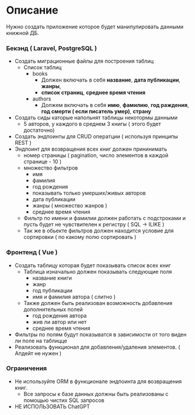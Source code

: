 # Описание

Нужно создать приложение которое будет
манипулировать данными книжной ДБ.

### Бекэнд ( Laravel, PostgreSQL )

* Создать миграционные файлы для построения таблиц
  * Список таблиц
    * books
      * Должен включать в себя **название**, **дата публикации**, **жанры**, 
      * **список страниц**, **среднее время чтения** 
    * authors
      * Должем включать в себя **имю**, **фамилию**, **год раждения**, **год смерти ( если писатель умер)**,
      **страну**
* Создать сиды каторые напольнят таблицы некотормы данными
  * 5 авторов, у каждого в среднем 3 книгы ( этого будет достаточно)
* Создать эндпоинты для CRUD оператции ( используя принципы REST )
* Эндпоинт для возвращения всех книг должен прининимать
  * номер страницы ( pagination, число элементов в каждой странице - 10 )
  * множество фильтров
    * имя
    * фамилия
    * год рождения
    * показывать только умерших/живых авторов
    * дата публикации
    * жанры ( множество жанров )
    * среднее время чтения
  * Фильтр по имени и фамилии должен работать с подстроками и пусть 
  будет не чувствителен к регистру ( SQL -> ILIKE )
  * Так же в обьекте фильтров должен находится условие для сортировки 
  ( по какому полю сортировать )  

### Фронтенд ( Vue )

* Создать таблицу которая будет показывать список всех книг
  * Таблица изначально должен показывать следующие поля
    * название книги
    * жанр
    * год публикации
    * имя и фамилия автора ( слитно )
  * Также должен быть реализован возможность добавления дополнительных полей
    * год рождения автора
    * жив ли автор или нет
    * среднее время чтения
* Фильтры по полям будут показыватся в зависимости от того виден ли поле на таблицце
* Реализовать функционал для добавления/удаления элементов. ( Апдейт не нужен )

### Ограничения

* Не используйте ORM в функционале эндпоинта для возвращения книг.
  * Все запросы к базе данных должны быть реализованы с помощью чистих
  SQL запросов
* НЕ ИСПОЛЬЗОВАТЬ ChatGPT